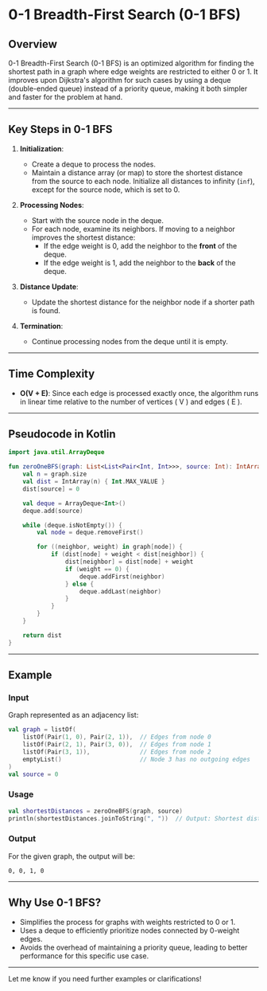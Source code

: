 # 0-1 Breadth-First Search (0-1 BFS)

## Overview

0-1 Breadth-First Search (0-1 BFS) is an optimized algorithm for finding the shortest path in a graph where edge weights are restricted to either 0 or 1. It improves upon Dijkstra's algorithm for such cases by using a deque (double-ended queue) instead of a priority queue, making it both simpler and faster for the problem at hand.

---

## Key Steps in 0-1 BFS

1. **Initialization**:
   - Create a deque to process the nodes.
   - Maintain a distance array (or map) to store the shortest distance from the source to each node. Initialize all distances to infinity (`inf`), except for the source node, which is set to 0.

2. **Processing Nodes**:
   - Start with the source node in the deque.
   - For each node, examine its neighbors. If moving to a neighbor improves the shortest distance:
      - If the edge weight is 0, add the neighbor to the **front** of the deque.
      - If the edge weight is 1, add the neighbor to the **back** of the deque.

3. **Distance Update**:
   - Update the shortest distance for the neighbor node if a shorter path is found.

4. **Termination**:
   - Continue processing nodes from the deque until it is empty.

---

## Time Complexity

- **O(V + E)**: Since each edge is processed exactly once, the algorithm runs in linear time relative to the number of vertices \( V \) and edges \( E \).

---

## Pseudocode in Kotlin

```kotlin
import java.util.ArrayDeque

fun zeroOneBFS(graph: List<List<Pair<Int, Int>>>, source: Int): IntArray {
    val n = graph.size
    val dist = IntArray(n) { Int.MAX_VALUE }
    dist[source] = 0

    val deque = ArrayDeque<Int>()
    deque.add(source)

    while (deque.isNotEmpty()) {
        val node = deque.removeFirst()

        for ((neighbor, weight) in graph[node]) {
            if (dist[node] + weight < dist[neighbor]) {
                dist[neighbor] = dist[node] + weight
                if (weight == 0) {
                    deque.addFirst(neighbor)
                } else {
                    deque.addLast(neighbor)
                }
            }
        }
    }

    return dist
}
```

---

## Example

### Input

Graph represented as an adjacency list:

```kotlin
val graph = listOf(
    listOf(Pair(1, 0), Pair(2, 1)),  // Edges from node 0
    listOf(Pair(2, 1), Pair(3, 0)),  // Edges from node 1
    listOf(Pair(3, 1)),              // Edges from node 2
    emptyList()                      // Node 3 has no outgoing edges
)
val source = 0
```

### Usage

```kotlin
val shortestDistances = zeroOneBFS(graph, source)
println(shortestDistances.joinToString(", "))  // Output: Shortest distances from the source
```

### Output

For the given graph, the output will be:

```
0, 0, 1, 0
```

---

## Why Use 0-1 BFS?

- Simplifies the process for graphs with weights restricted to 0 or 1.
- Uses a deque to efficiently prioritize nodes connected by 0-weight edges.
- Avoids the overhead of maintaining a priority queue, leading to better performance for this specific use case.

---

Let me know if you need further examples or clarifications!


